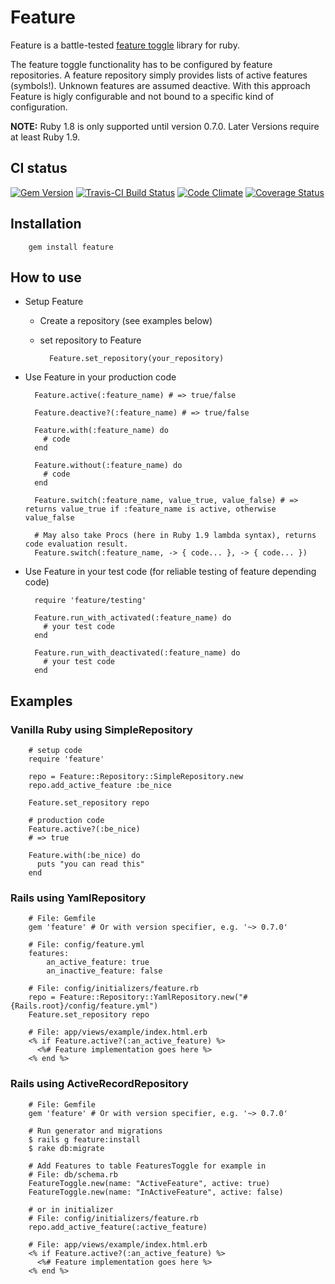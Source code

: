 # Feature

Feature is a battle-tested [feature toggle](http://martinfowler.com/bliki/FeatureToggle.html) library for ruby.

The feature toggle functionality has to be configured by feature repositories. A feature repository simply provides lists of active features (symbols!). Unknown features are assumed deactive.
With this approach Feature is higly configurable and not bound to a specific kind of configuration.

**NOTE:** Ruby 1.8 is only supported until version 0.7.0. Later Versions require at least Ruby 1.9.

## CI status

[![Gem Version](https://badge.fury.io/rb/feature.png)](https://rubygems.org/gems/feature)
[![Travis-CI Build Status](https://travis-ci.org/mgsnova/feature.png)](https://travis-ci.org/mgsnova/feature)
[![Code Climate](https://codeclimate.com/github/mgsnova/feature.png)](https://codeclimate.com/github/mgsnova/feature)
[![Coverage Status](https://coveralls.io/repos/mgsnova/feature/badge.png?branch=master)](https://coveralls.io/r/mgsnova/feature)

## Installation

        gem install feature

## How to use

* Setup Feature
    * Create a repository (see examples below)
    * set repository to Feature

            Feature.set_repository(your_repository)

* Use Feature in your production code

        Feature.active(:feature_name) # => true/false

        Feature.deactive?(:feature_name) # => true/false

        Feature.with(:feature_name) do
          # code
        end

        Feature.without(:feature_name) do
          # code
        end

        Feature.switch(:feature_name, value_true, value_false) # => returns value_true if :feature_name is active, otherwise value_false

        # May also take Procs (here in Ruby 1.9 lambda syntax), returns code evaluation result.
        Feature.switch(:feature_name, -> { code... }, -> { code... })

* Use Feature in your test code (for reliable testing of feature depending code)

        require 'feature/testing'

        Feature.run_with_activated(:feature_name) do
          # your test code
        end

        Feature.run_with_deactivated(:feature_name) do
          # your test code
        end

## Examples

### Vanilla Ruby using SimpleRepository

        # setup code
        require 'feature'

        repo = Feature::Repository::SimpleRepository.new
        repo.add_active_feature :be_nice

        Feature.set_repository repo

        # production code
        Feature.active?(:be_nice)
        # => true

        Feature.with(:be_nice) do
          puts "you can read this"
        end

### Rails using YamlRepository

        # File: Gemfile
        gem 'feature' # Or with version specifier, e.g. '~> 0.7.0'

        # File: config/feature.yml
        features:
            an_active_feature: true
            an_inactive_feature: false

        # File: config/initializers/feature.rb
        repo = Feature::Repository::YamlRepository.new("#{Rails.root}/config/feature.yml")
        Feature.set_repository repo

        # File: app/views/example/index.html.erb
        <% if Feature.active?(:an_active_feature) %>
          <%# Feature implementation goes here %>
        <% end %>


### Rails using ActiveRecordRepository

        # File: Gemfile
        gem 'feature' # Or with version specifier, e.g. '~> 0.7.0'

        # Run generator and migrations
        $ rails g feature:install
        $ rake db:migrate

        # Add Features to table FeaturesToggle for example in
        # File: db/schema.rb
        FeatureToggle.new(name: "ActiveFeature", active: true)
        FeatureToggle.new(name: "InActiveFeature", active: false)

        # or in initializer
        # File: config/initializers/feature.rb
        repo.add_active_feature(:active_feature)

        # File: app/views/example/index.html.erb
        <% if Feature.active?(:an_active_feature) %>
          <%# Feature implementation goes here %>
        <% end %>

